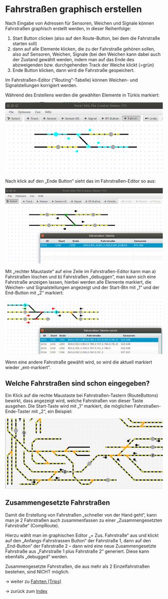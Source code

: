 # Fahrstraßen graphisch erstellen

Nach Eingabe von Adressen für Sensoren, Weichen und Signale können Fahrstraßen graphisch erstellt werden, in dieser Reihenfolge:

1. Start Button clicken (also auf den Route-Button, bei dem die Fahrstraße starten soll)
2. dann auf alle Elemente klicken, die zu der Fahrstraße gehören sollen, also auf Sensoren, Weichen, Signale (bei den Weichen kann dabei auch der Zustand gewählt werden, indem man auf das Ende des abzweigenden bzw. durchgehenden Track der Weiche klickt (=grün)
3. Ende Button klicken, dann wird die Fahrstraße gespeichert. 

Im Fahrstraßen-Editor ("Routing"-Tabelle) können Weichen- und Signalstellungen korrigiert werden.

Während des Erstellens werden die gewählten Elemente in Türkis markiert:

![](img13.png)

Nach klick auf den „Ende Button“ sieht das im Fahrstraßen-Editor so aus:

![](img14.png)

Mit „rechter Maustaste“ auf eine Zeile im Fahrstraßen-Editor kann man 
a) Fahrstraßen löschen und 
b) Fahrstraßen „debuggen“, man kann sich eine Fahrstraße anzeigen lassen, hierbei werden alle Elemente markiert, die Weichen- und Signalstellungen angezeigt und der Start-Btn mit „1“ und der End-Button mit „2“ markiert:

![](img15.png)

Wenn eine andere Fahrstraße gewählt wird, so wird die aktuell markiert wieder „ent-markiert“.

## Welche Fahrstraßen sind schon eingegeben?

Ein Klick auf die rechte Maustaste bei Fahrstraßen-Tastern (RouteButtons) bewirkt, dass angezeigt wird, welche Fahrstraßen von dieser Taste ausgehen. Die Start-Taste wird mit „1“ markiert, die möglichen Fahrstraßen-Ende-Taster mit „2“, ein Beispiel:

![](img16.png)

## Zusammengesetzte Fahrstraßen

Damit die Erstellung von Fahrstraßen „schneller von der Hand geht“, kann man je 2 Fahrstraßen auch zusammenfassen zu einer „Zusammengesetzten Fahrstraße“ (CompRoute).

Hierzu wählt man im graphischen Editor „+ Zus. Fahrstraße“ aus und klickt auf den „Anfangs-Fahrstrassen Button“ der Fahrstraße 1, dann auf den „End-Button“ der Fahrstraße 2 – dann wird eine neue Zusammengesetzte Fahrstraße aus „Fahrstraße 1 plus Fahrstraße 2“ generiert. Diese kann ebenfalls „debugged“ werden.

Zusammengesetzte Fahrstraßen, die aus mehr als 2 Einzelfahrstraßen bestehen, sind NICHT möglich.


-> weiter zu [Fahrten (Trips)](trips.md)

-> zurück zum [Index](index.md)